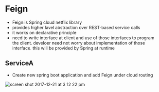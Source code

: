 # Feign

- Feign is Spring cloud netflix library 
- provides higher lavel abstraction over REST-based service calls
- it works on declarative principle
- need to write interface at client and use of those interfaces to program the client. develoer need not worry about implementation of those interface. this will be provided by Spring at runtime


## ServiceA

- Create new spring boot application and add Feign under cloud routing

![screen shot 2017-12-21 at 3 12 22 pm](https://user-images.githubusercontent.com/31741868/34275105-6961fe46-e661-11e7-943d-2c7aafc5d694.png)




